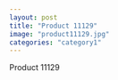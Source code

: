 ```yaml
---
layout: post
title: "Product 11129"
image: "product11129.jpg"
categories: "category1"
---
```

Product 11129
